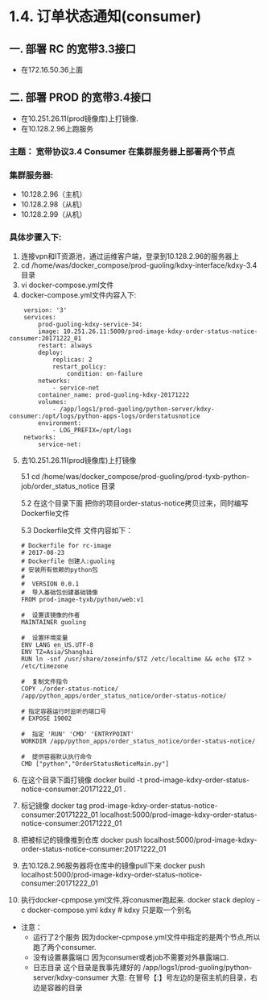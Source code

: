# 1.4. 订单状态通知(consumer)

## 一. 部署 RC 的宽带3.3接口
- 在172.16.50.36上面

## 二. 部署 PROD 的宽带3.4接口
- 在10.251.26.11(prod镜像库)上打镜像.
- 在10.128.2.96上跑服务

### 主题： 宽带协议3.4 Consumer 在集群服务器上部署两个节点

### 集群服务器:
- 10.128.2.96（主机）
- 10.128.2.98（从机）
- 10.128.2.99（从机）

### 具体步骤入下:
1.  连接vpn和IT资源池，通过运维客户端，登录到10.128.2.96的服务器上
2.  cd /home/was/docker_compose/prod-guoling/kdxy-interface/kdxy-3.4  目录
3.  vi docker-compose.yml文件
4.  docker-compose.yml文件内容入下:
```docker
    version: '3'
    services:
        prod-guoling-kdxy-service-34:
        image: 10.251.26.11:5000/prod-image-kdxy-order-status-notice-consumer:20171222_01
        restart: always
        deploy:
            replicas: 2
            restart_policy:
                condition: on-failure
        networks:
            - service-net
        container_name: prod-guoling-kdxy-20171222
        volumes:
            - /app/logs1/prod-guoling/python-server/kdxy-consumer:/opt/logs/python-apps-logs/orderstatusnotice
        environment:
            - LOG_PREFIX=/opt/logs
    networks:
        service-net:
```
5.  去10.251.26.11(prod镜像库)上打镜像

    5.1 cd /home/was/docker_compose/prod-guoling/prod-tyxb-python-job/order_status_notice 目录
    
    5.2 在这个目录下面 把你的项目order-status-notice拷贝过来，同时编写Dockerfile文件

    5.3 Dockerfile文件 文件内容如下：
    ```docker
    # Dockerfile for rc-image
    # 2017-08-23
    # Dockerfile 创建人:guoling
    # 安装所有依赖的python包
    #
    #  VERSION 0.0.1
    #  导入基础包创建基础镜像
    FROM prod-image-tyxb/python/web:v1

    #  设置该镜像的作者
    MAINTAINER guoling

    #  设置环境变量
    ENV LANG en_US.UTF-8
    ENV TZ=Asia/Shanghai
    RUN ln -snf /usr/share/zoneinfo/$TZ /etc/localtime && echo $TZ > /etc/timezone

    #  复制文件指令
    COPY ./order-status-notice/  /app/python_apps/order_status_notice/order-status-notice/

    # 指定容器运行时监听的端口号
    # EXPOSE 19002

    #  指定 'RUN' 'CMD' 'ENTRYPOINT'
    WORKDIR /app/python_apps/order_status_notice/order-status-notice/

    #  提供容器默认执行命令
    CMD ["python","OrderStatusNoticeMain.py"] 
    ```
6.  在这个目录下面打镜像
    docker build -t prod-image-kdxy-order-status-notice-consumer:20171222_01 .
7.  标记镜像
    docker tag prod-image-kdxy-order-status-notice-consumer:20171222_01 localhost:5000/prod-image-kdxy-order-status-notice-consumer:20171222_01
8.  把被标记的镜像推到仓库
    docker push localhost:5000/prod-image-kdxy-order-status-notice-consumer:20171222_01
9.  去10.128.2.96服务器将仓库中的镜像pull下来 
    docker push localhost:5000/prod-image-kdxy-order-status-notice-consumer:20171222_01
10. 执行docker-cpmpose.yml文件,将conusmer跑起来.
    docker stack deploy -c docker-compose.yml kdxy    # kdxy 只是取一个别名
-   注意：
    - 运行了2个服务	因为docker-cpmpose.yml文件中指定的是两个节点,所以跑了两个consumer.
    - 没有设置暴露端口   因为consumer或者job不需要对外暴露端口.
    - 日志目录		这个目录是我事先建好的  /app/logs1/prod-guoling/python-server/kdxy-consumer
				大意:    在冒号【:】号左边的是宿主机的目录，右边是容器的目录  